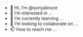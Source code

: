 - 👋 Hi, I’m @suriyabruce
- 👀 I’m interested in ...
- 🌱 I’m currently learning ...
- 💞️ I’m looking to collaborate on ...
- 📫 How to reach me ...

<!---
suriyabruce/suriyabruce is a ✨ special ✨ repository because its `README.md` (this file) appears on your GitHub profile.
You can click the Preview link to take a look at your changes.
--->
